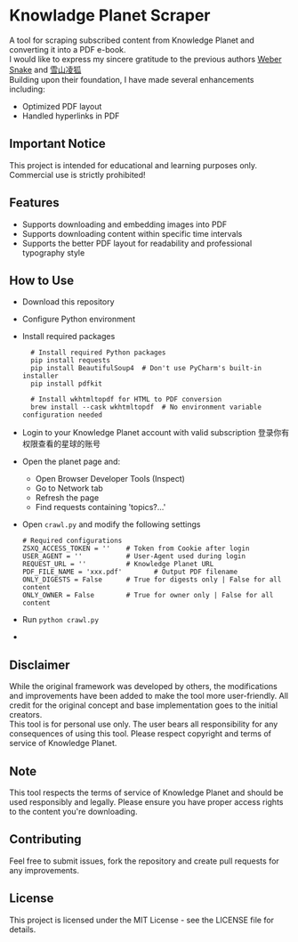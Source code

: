 # Knowladge Planet Scraper
A tool for scraping subscribed content from Knowledge Planet and converting it into a PDF e-book.  
I would like to express my sincere gratitude to the previous authors [Weber Snake](https://github.com/wbsabc/zsxq-spider) and [雪山凌狐](https://gitee.com/xueshanlinghu/zsxq_to_pdf)  
Building upon their foundation, I have made several enhancements including:
- Optimized PDF layout 
- Handled hyperlinks in PDF

## Important Notice
This project is intended for educational and learning purposes only. Commercial use is strictly prohibited!

## Features

- Supports downloading and embedding images into PDF
- Supports downloading content within specific time intervals
- Supports the better PDF layout for readability and professional typography style

## How to Use

- Download this repository
- Configure Python environment
- Install required packages
  ```
    # Install required Python packages
    pip install requests
    pip install BeautifulSoup4  # Don't use PyCharm's built-in installer
    pip install pdfkit
    
    # Install wkhtmltopdf for HTML to PDF conversion
    brew install --cask wkhtmltopdf  # No environment variable configuration needed
  ```
- Login to your Knowledge Planet account with valid subscription 登录你有权限查看的星球的账号
- Open the planet page and:
  - Open Browser Developer Tools (Inspect)
  - Go to Network tab
  - Refresh the page
  - Find requests containing 'topics?...'
- Open `crawl.py` and modify the following settings
  ```
  # Required configurations
  ZSXQ_ACCESS_TOKEN = ''    # Token from Cookie after login
  USER_AGENT = ''           # User-Agent used during login
  REQUEST_URL = ''          # Knowledge Planet URL
  PDF_FILE_NAME = 'xxx.pdf'        # Output PDF filename
  ONLY_DIGESTS = False      # True for digests only | False for all content
  ONLY_OWNER = False        # True for owner only | False for all content
  ```

- Run `python crawl.py`
- 
## Disclaimer
While the original framework was developed by others, the modifications and improvements have been added to make the tool more user-friendly. All credit for the original concept and base implementation goes to the initial creators.  
This tool is for personal use only. The user bears all responsibility for any consequences of using this tool. Please respect copyright and terms of service of Knowledge Planet.
## Note
This tool respects the terms of service of Knowledge Planet and should be used responsibly and legally. Please ensure you have proper access rights to the content you're downloading.
## Contributing
Feel free to submit issues, fork the repository and create pull requests for any improvements.
## License
This project is licensed under the MIT License - see the LICENSE file for details.

